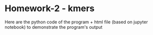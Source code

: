 # Homework-2 - kmers

Here are the python code of the program + html file (based on jupyter notebook) to demonstrate the program's output
